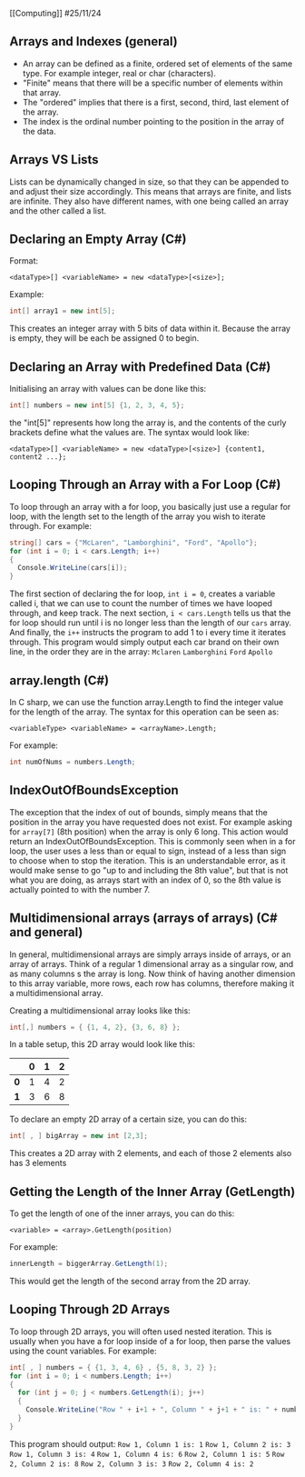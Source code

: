 [[Computing]]
#25/11/24

## Arrays and Indexes (general)
- An array can be defined as a finite, ordered set of elements of the same type. For example integer, real or char (characters). 
- "Finite" means that there will be a specific number of elements within that array. 
- The "ordered" implies that there is a first, second, third, last element of the array. 
- The index is the ordinal number pointing to the position in the array of the data.
## Arrays VS Lists
Lists can be dynamically changed in size, so that they can be appended to and adjust their size accordingly. This means that arrays are finite, and lists are infinite. They also have different names, with one being called an array and the other called a list.
## Declaring an Empty Array (C#)
Format:
```
<dataType>[] <variableName> = new <dataType>[<size>];
```

Example:
```csharp
int[] array1 = new int[5];
```
This creates an integer array with 5 bits of data within it. Because the array is empty, they will be each be assigned 0 to begin.
## Declaring an Array with Predefined Data (C#)
Initialising an array with values can be done like this:
```csharp
int[] numbers = new int[5] {1, 2, 3, 4, 5};
```
the "int[5]" represents how long the array is, and the contents of the curly brackets define what the values are.
The syntax would look like:
```
<dataType>[] <variableName> = new <dataType>[<size>] {content1, content2 ...};
```
## Looping Through an Array with a For Loop (C#)
To loop through an array with a for loop, you basically just use a regular for loop, with the length set to the length of the array you wish to iterate through.
For example:

```csharp
string[] cars = {"McLaren", "Lamborghini", "Ford", "Apollo"};
for (int i = 0; i < cars.Length; i++) 
{
  Console.WriteLine(cars[i]);
}
```
The first section of declaring the for loop, `int i = 0`, creates a variable called i, that we can use to count the number of times we have looped through, and keep track. The next section, `i < cars.Length` tells us that the for loop should run until i is no longer less than the length of our `cars` array. And finally, the `i++` instructs the program to add 1 to i every time it iterates through.
This program would simply output each car brand on their own line, in the order they are in the array:
`Mclaren`
`Lamborghini`
`Ford`
`Apollo`
## array.length (C#)
In C sharp, we can use the function array.Length to find the integer value for the length of the array.
The syntax for this operation can be seen as:
```
<variableType> <variableName> = <arrayName>.Length;
```

For example:
```csharp
int numOfNums = numbers.Length;
```
## IndexOutOfBoundsException
The exception that the index of out of bounds, simply means that the position in the array you have requested does not exist. For example asking for `array[7]` (8th position) when the array is only 6 long. This action would return an IndexOutOfBoundsException. This is commonly seen when in a for loop, the user uses a less than or equal to sign, instead of a less than sign to choose when to stop the iteration. This is an understandable error, as it would make sense to go "up to and including the 8th value", but that is not what you are doing, as arrays start with an index of 0, so the 8th value is actually pointed to with the number 7.
## Multidimensional arrays (arrays of arrays) (C# and general)
In general, multidimensional arrays are simply arrays inside of arrays, or an array of arrays. Think of a regular 1 dimensional array as a singular row, and as many columns s the array is long. Now think of having another dimension to this array variable, more rows, each row has columns, therefore making it a multidimensional array.

Creating a multidimensional array looks like this:
```csharp
int[,] numbers = { {1, 4, 2}, {3, 6, 8} };
```

In a table setup, this 2D array would look like this:

|       | 0   | 1   | 2   |
| ----- | --- | --- | --- |
| **0** | 1   | 4   | 2   |
| **1** | 3   | 6   | 8   |

To declare an empty 2D array of a certain size, you can do this:
```csharp
int[ , ] bigArray = new int [2,3];
```
This creates a 2D array with 2 elements, and each of those 2 elements also has 3 elements
## Getting the Length of the Inner Array (GetLength)
To get the length of one of the inner arrays, you can do this:
```
<variable> = <array>.GetLength(position)
```

For example:
```csharp
innerLength = biggerArray.GetLength(1);
```
This would get the length of the second array from the 2D array.
## Looping Through 2D Arrays
To loop through 2D arrays, you will often used nested iteration. This is usually when you have a for loop inside of a for loop, then parse the values using the count variables.
For example:
```csharp
int[ , ] numbers = { {1, 3, 4, 6} , {5, 8, 3, 2} };
for (int i = 0; i < numbers.Length; i++) 
{
  for (int j = 0; j < numbers.GetLength(i); j++)
  {
	Console.WriteLine("Row " + i+1 + ", Column " + j+1 + " is: " + numbers[i,j])
  }
}
```

This program should output:
`Row 1, Column 1 is: 1`
`Row 1, Column 2 is: 3`
`Row 1, Column 3 is: 4`
`Row 1, Column 4 is: 6`
`Row 2, Column 1 is: 5`
`Row 2, Column 2 is: 8`
`Row 2, Column 3 is: 3`
`Row 2, Column 4 is: 2`